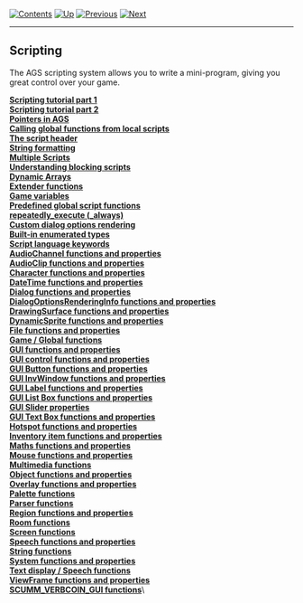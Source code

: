 []()

[![Contents](contents.gif)](ags.md) [![Up](up.gif)](ags.md)
[![Previous](back.gif)](ags27.md#SourceControl)
[![Next](forward.gif)](ags29.md#topic42)

------------------------------------------------------------------------

Scripting
---------

The AGS scripting system allows you to write a mini-program, giving you
great control over your game.

[**Scripting tutorial part 1**](ags29.md#topic42)\
[**Scripting tutorial part 2**](ags30.md#topic43)\
[**Pointers in AGS**](ags31.md#Pointers)\
[**Calling global functions from local scripts**](ags32.md#topic44)\
[**The script header**](ags33.md#topic45)\
[**String formatting**](ags34.md#StringFormats)\
[**Multiple Scripts**](ags35.md#ScriptModules)\
[**Understanding blocking scripts**](ags36.md#BlockingScripts)\
[**Dynamic Arrays**](ags37.md#DynamicArrays)\
[**Extender functions**](ags38.md#ExtenderFunctions)\
[**Game variables**](ags39.md#Gamevariables)\
[**Predefined global script functions**](ags40.md#TextScriptEvents)\
[**repeatedly\_execute (\_always)**](ags41.md#RepExec)\
[**Custom dialog options rendering**](ags42.md#CustomDialogOptions)\
[**Built-in enumerated types**](ags43.md#BuiltInEnums)\
[**Script language keywords**](ags44.md#topic46)\
[**AudioChannel functions and
properties**](ags45.md#AudioChannelCommands)\
[**AudioClip functions and properties**](ags46.md#AudioClipCommands)\
[**Character functions and properties**](ags47.md#topic48)\
[**DateTime functions and properties**](ags48.md#topic49)\
[**Dialog functions and properties**](ags49.md#topic50)\
[**DialogOptionsRenderingInfo functions and
properties**](ags50.md#DialogOptionsRenderingInfoFunctions)\
[**DrawingSurface functions and
properties**](ags51.md#DrawingSurfaceFunctions)\
[**DynamicSprite functions and properties**](ags52.md#topic51)\
[**File functions and properties**](ags53.md#topic52)\
[**Game / Global functions**](ags54.md#GlobalCommands)\
[**GUI functions and properties**](ags55.md#GUIFuncsAndProps)\
[**GUI control functions and properties**](ags56.md#topic53)\
[**GUI Button functions and properties**](ags57.md#topic54)\
[**GUI InvWindow functions and properties**](ags58.md#GUIInvFuncs)\
[**GUI Label functions and properties**](ags59.md#topic55)\
[**GUI List Box functions and properties**](ags60.md#topic56)\
[**GUI Slider properties**](ags61.md#topic57)\
[**GUI Text Box functions and properties**](ags62.md#topic58)\
[**Hotspot functions and properties**](ags63.md#topic59)\
[**Inventory item functions and properties**](ags64.md#topic60)\
[**Maths functions and properties**](ags65.md#topic61)\
[**Mouse functions and properties**](ags66.md#topic62)\
[**Multimedia functions**](ags67.md#topic63)\
[**Object functions and properties**](ags68.md#topic64)\
[**Overlay functions and properties**](ags69.md#topic65)\
[**Palette functions**](ags70.md#topic66)\
[**Parser functions**](ags71.md#topic67)\
[**Region functions and properties**](ags72.md#topic68)\
[**Room functions**](ags73.md#topic69)\
[**Screen functions**](ags74.md#topic70)\
[**Speech functions and properties**](ags75.md#SpeechCommands)\
[**String functions**](ags76.md#topic71)\
[**System functions and properties**](ags77.md#topic72)\
[**Text display / Speech functions**](ags78.md#topic73)\
[**ViewFrame functions and properties**](ags79.md#topic74)\
[**SCUMM\_VERBCOIN\_GUI functions**](ags80.md#topic75)\

